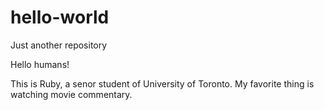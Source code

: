 # hello-world
Just another repository

Hello humans!

This is Ruby, a senor student of University of Toronto.
My favorite thing is watching movie commentary.
